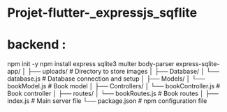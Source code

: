 # Projet-flutter-_expressjs_sqflite
# backend :
 npm init -y
 npm install express sqlite3 multer body-parser
express-sqlite-app/
│
├── uploads/                # Directory to store images
│
├── Database/
│   └── database.js         # Database connection and setup
│
├── Models/
│   └── bookModel.js        # Book model
│
├── Controllers/
│   └── bookController.js   # Book controller
│
├── routes/
│   └── bookRoutes.js       # Book routes
│
├── index.js               # Main server file
└── package.json            # npm configuration file

